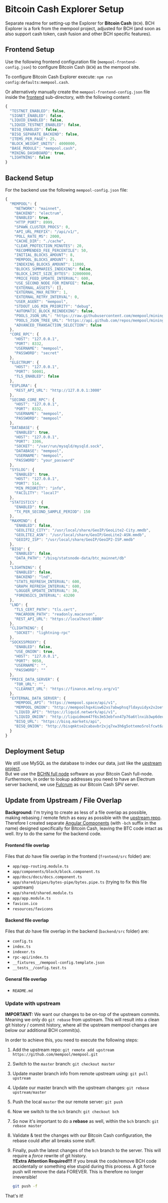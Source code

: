 # Bitcoin Cash Explorer Setup

Separate readme for setting-up the Explorer for **Bitcoin Cash** (`BCH`). BCH Explorer is a fork from the mempool project, adjusted for BCH (and soon as also support cash token, cash fusion and other BCH specific features).

## Frontend Setup

Use the following frontend configuration file (`mempool-frontend-config.json`) to configure Bitcoin Cash (`BCH`) as the mempool site.

To configure Bitcoin Cash Explorer execute: `npm run config:defaults:mempool.cash`.

Or alternatively manually create the `mempool-frontend-config.json` file inside the [frontend](frontend) sub-directory, with the following content:

```js
{
  "TESTNET_ENABLED": false,
  "SIGNET_ENABLED": false,
  "LIQUID_ENABLED": false,
  "LIQUID_TESTNET_ENABLED": false,
  "BISQ_ENABLED": false,
  "BISQ_SEPARATE_BACKEND": false,
  "ITEMS_PER_PAGE": 25,
  "BLOCK_WEIGHT_UNITS": 4000000,
  "BASE_MODULE": "mempool.cash",
  "MINING_DASHBOARD": true,
  "LIGHTNING": false
}
```

## Backend Setup

For the backend use the following `mempool-config.json` file:

```js
{
  "MEMPOOL": {
    "NETWORK": "mainnet",
    "BACKEND": "electrum",
    "ENABLED": true,
    "HTTP_PORT": 8999,
    "SPAWN_CLUSTER_PROCS": 0,
    "API_URL_PREFIX": "/api/v1/",
    "POLL_RATE_MS": 2000,
    "CACHE_DIR": "./cache",
    "CLEAR_PROTECTION_MINUTES": 20,
    "RECOMMENDED_FEE_PERCENTILE": 50,
    "INITIAL_BLOCKS_AMOUNT": 8,
    "MEMPOOL_BLOCKS_AMOUNT": 8,
    "INDEXING_BLOCKS_AMOUNT": 11000,
    "BLOCKS_SUMMARIES_INDEXING": false,
    "BLOCK_LIMIT_SIZE_BYTES": 32000000,
    "PRICE_FEED_UPDATE_INTERVAL": 600,
    "USE_SECOND_NODE_FOR_MINFEE": false,
    "EXTERNAL_ASSETS": [],
    "EXTERNAL_MAX_RETRY": 1,
    "EXTERNAL_RETRY_INTERVAL": 0,
    "USER_AGENT": "mempool",
    "STDOUT_LOG_MIN_PRIORITY": "debug",
    "AUTOMATIC_BLOCK_REINDEXING": false,
    "POOLS_JSON_URL": "https://raw.githubusercontent.com/mempool/mining-pools/master/pools.json",
    "POOLS_JSON_TREE_URL": "https://api.github.com/repos/mempool/mining-pools/git/trees/master",
    "ADVANCED_TRANSACTION_SELECTION": false
  },
  "CORE_RPC": {
    "HOST": "127.0.0.1",
    "PORT": 8332,
    "USERNAME": "mempool",
    "PASSWORD": "secret"
  },
  "ELECTRUM": {
    "HOST": "127.0.0.1",
    "PORT": 50001,
    "TLS_ENABLED": false
  },
  "ESPLORA": {
    "REST_API_URL": "http://127.0.0.1:3000"
  },
  "SECOND_CORE_RPC": {
    "HOST": "127.0.0.1",
    "PORT": 8332,
    "USERNAME": "mempool",
    "PASSWORD": "mempool"
  },
  "DATABASE": {
    "ENABLED": true,
    "HOST": "127.0.0.1",
    "PORT": 3306,
    "SOCKET": "/var/run/mysqld/mysqld.sock",
    "DATABASE": "mempool",
    "USERNAME": "mempool",
    "PASSWORD": "your_password"
  },
  "SYSLOG": {
    "ENABLED": true,
    "HOST": "127.0.0.1",
    "PORT": 514,
    "MIN_PRIORITY": "info",
    "FACILITY": "local7"
  },
  "STATISTICS": {
    "ENABLED": true,
    "TX_PER_SECOND_SAMPLE_PERIOD": 150
  },
  "MAXMIND": {
    "ENABLED": false,
    "GEOLITE2_CITY": "/usr/local/share/GeoIP/GeoLite2-City.mmdb",
    "GEOLITE2_ASN": "/usr/local/share/GeoIP/GeoLite2-ASN.mmdb",
    "GEOIP2_ISP": "/usr/local/share/GeoIP/GeoIP2-ISP.mmdb"
  },
  "BISQ": {
    "ENABLED": false,
    "DATA_PATH": "/bisq/statsnode-data/btc_mainnet/db"
  },
  "LIGHTNING": {
    "ENABLED": false,
    "BACKEND": "lnd",
    "STATS_REFRESH_INTERVAL": 600,
    "GRAPH_REFRESH_INTERVAL": 600,
    "LOGGER_UPDATE_INTERVAL": 30,
    "FORENSICS_INTERVAL": 43200
  },
  "LND": {
    "TLS_CERT_PATH": "tls.cert",
    "MACAROON_PATH": "readonly.macaroon",
    "REST_API_URL": "https://localhost:8080"
  },
  "CLIGHTNING": {
    "SOCKET": "lightning-rpc"
  },
  "SOCKS5PROXY": {
    "ENABLED": false,
    "USE_ONION": true,
    "HOST": "127.0.0.1",
    "PORT": 9050,
    "USERNAME": "",
    "PASSWORD": ""
  },
  "PRICE_DATA_SERVER": {
    "TOR_URL": "",
    "CLEARNET_URL": "https://finance.melroy.org/v1"
  },
  "EXTERNAL_DATA_SERVER": {
    "MEMPOOL_API": "https://mempool.space/api/v1",
    "MEMPOOL_ONION": "http://mempoolhqx4isw62xs7abwphsq7ldayuidyx2v2oethdhhj6mlo2r6ad.onion/api/v1",
    "LIQUID_API": "https://liquid.network/api/v1",
    "LIQUID_ONION": "http://liquidmom47f6s3m53ebfxn47p76a6tlnxib3wp6deux7wuzotdr6cyd.onion/api/v1",
    "BISQ_URL": "https://bisq.markets/api",
    "BISQ_ONION": "http://bisqmktse2cabavbr2xjq7xw3h6g5ottemo5rolfcwt6aly6tp5fdryd.onion/api"
  }
}
```

## Deployment Setup

We still use MySQL as the database to index our data, just like the [upstream project](https://github.com/mempool/mempool).  
But we use the [BCHN full node](https://bitcoincashnode.org) software as your Bitcoin Cash full-node. Furthermore, in order to lookup addresses you need to have an Electrum server backend, we use [Fulcrum](https://github.com/cculianu/Fulcrum) as our Bitcoin Cash SPV server.

## Update from Upstream / File Overlap

**Background:** I'm trying to create as less of a file overlap as possible, making rebasing / remote fetch as easy as possible with the [upstream repo](https://github.com/mempool/mempool).  
Therefore I created separate [Angular Components](frontend/src/app/components) (with `-bch` suffix in the name) designed specifically for Bitcoin Cash, leaving the BTC code intact as well. Itry to do the same for the backend code.

#### Frontend file overlap

Files that _do_ have file overlap in the frontend (`frontend/src` folder) are:

- `app/app-routing.module.ts`
- `app/components/block/block.component.ts`
- `app/docs/docs/docs.component.ts`
- `app/shared/pipes/bytes-pipe/bytes.pipe.ts` (trying to fix this file upstream)
- `app/shared/shared.module.ts`
- `app/app.module.ts`
- `favicon.ico`
- `resources/favicons`

#### Backend file overlap

Files that _do_ have file overlap in the backend (`backend/src` folder) are:

- `config.ts`
- `index.ts`
- `indexer.ts`
- `rpc-api/index.ts`
- `__fixtures__/mempool-config.template.json`
- `__tests__/config.test.ts`

#### General file overlap

- `README.md`

### Update with upstream

**IMPORTANT:** We want our changes to be on-top of the upstream commits. Meaning we only do `git rebase` from upstream. This will result into a clean git history / commit history, where all the upstream mempool changes are below our additional BCH commit(s).

In order to achieve this, you need to execute the following steps:

1. Add the upstream repo: `git remote add upstream https://github.com/mempool/mempool.git`
2. Switch to the `master` branch: `git checkout master`
3. Update master branch info from remote upstream using: `git pull upstream`
4. Update our master branch with the upstream changes: `git rebase upstream/master`
5. Push the local `master` the our remote server: `git push`
6. Now we switch to the `bch` branch: `git checkout bch`
7. So now it's important to do a **rebase** as well, within the `bch` branch: `git rebase master`
8. Validate & test the changes with our Bitcoin Cash configuration, the rebase could after all breaks some stuff.
9. Finally, push the latest changes of the `bch` branch to the server. This will require a _force_ rewrite of git history.  
   **!!Extra Attention Required!!!** If you break the code/remove BCH code accidentally or something else stupid during this process. A git force push will remove the data FOREVER. This is therefore no longer irreversible!

   ```sh
   git push -f
   ```

That's it!
